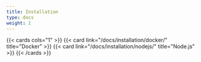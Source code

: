 ```yaml
---
title: Installation
type: docs
weight: 1
---
```


{{< cards cols="1" >}}
  {{< card link="/docs/installation/docker/" title="Docker" >}}
  {{< card link="/docs/installation/nodejs/" title="Node.js" >}}
{{< /cards >}}